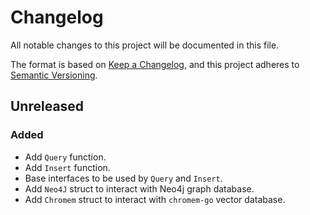 # Changelog

All notable changes to this project will be documented in this file.

The format is based on [Keep a Changelog](https://keepachangelog.com/en/1.1.0/),
and this project adheres to [Semantic Versioning](https://semver.org/spec/v2.0.0.html).

## Unreleased

### Added

- Add `Query` function.
- Add `Insert` function.
- Base interfaces to be used by `Query` and `Insert`.
- Add `Neo4J` struct to interact with Neo4j graph database.
- Add `Chromem` struct to interact with `chromem-go` vector database.
